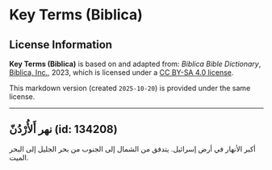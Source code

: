 # Key Terms (Biblica)

## License Information

**Key Terms (Biblica)** is based on and adapted from: _Biblica Bible Dictionary_, [Biblica, Inc.](https://www.biblica.com/), 2023, which is licensed under a [CC BY-SA 4.0 license](https://creativecommons.org/licenses/by-sa/4.0/legalcode.en).

This markdown version (created `2025-10-20`) is provided under the same license.



--------------------------------

## نهر أَلأُرْدُنّ (id: 134208)

أكبر الأنهار في أرض إسرائيل. يتدفق من الشمال إلى الجنوب من بحر الجليل إلى البحر الميت.


